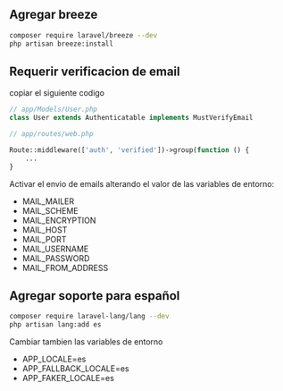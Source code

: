 ## Agregar breeze

```bash
composer require laravel/breeze --dev
php artisan breeze:install
```
## Requerir verificacion de email

copiar el siguiente codigo
```php
// app/Models/User.php
class User extends Authenticatable implements MustVerifyEmail

// app/routes/web.php

Route::middleware(['auth', 'verified'])->group(function () {
    ...
}
```

Activar el envio de emails alterando el valor de las variables de entorno:

- MAIL_MAILER
- MAIL_SCHEME
- MAIL_ENCRYPTION
- MAIL_HOST
- MAIL_PORT
- MAIL_USERNAME
- MAIL_PASSWORD
- MAIL_FROM_ADDRESS

## Agregar soporte para español

```bash
composer require laravel-lang/lang --dev
php artisan lang:add es
```

Cambiar tambien las variables de entorno

- APP_LOCALE=es
- APP_FALLBACK_LOCALE=es
- APP_FAKER_LOCALE=es
